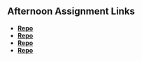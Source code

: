 ## Afternoon Assignment Links

* **[Repo](https://github.com/Swpogue/about_me.git)**
* **[Repo](https://github.com/Swpogue/cool_site.git)**
* **[Repo](https://github.com/Swpogue/clonesite.git)**
* **[Repo](https://github.com/Swpogue/<ASSIGNMENT_REPO>)**
